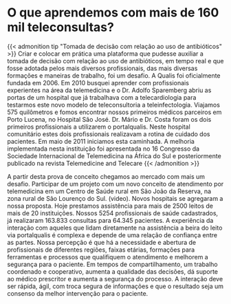# O que aprendemos com mais de 160 mil teleconsultas?



<!--more-->

{{< admonition tip "Tomada de decisão com relação ao uso de antibióticos" >}}
Criar e colocar em prática uma plataforma que pudesse auxiliar a tomada de decisão com relação ao uso de antibióticos, em tempo real e que fosse adotada pelos mais diversos profissionais, das mais diversas formações e maneiras de trabalho, foi um desafio. A Qualis foi oficialmente fundada em 2006. Em 2010 busquei aprender com profissionais experientes na área da telemedicina e o Dr. Adolfo Sparemberg abriu as portas de um hospital que já trabalhava com a telecardiologia para testarmos este novo modelo de teleconsultoria a teleinfectologia. Viajamos 575 quilômetros e fomos encontrar nossos primeiros médicos parceiros em Porto Lucena, no Hospital São José. Dr. Mário e Dr. Costa foram os dois primeiros profissionais a utilizarem o portalqualis. Neste hospital comunitário estes dois profissionais realizavam a rotina de cuidado dos pacientes. Em maio de 2011 iniciamos esta caminhada. A melhoria implementada nesta instituição foi apresentada no 16 Congresso da Sociedade Internacional de Telemedicina na África do Sul e posteriormente publicado na revista Telemedicine and Telecare
{{< /admonition >}}

A partir desta prova de conceito chegamos ao mercado com mais um desafio. Participar de um projeto com um novo conceito de atendimento por telemedicina em um Centro de Saúde rural em São João da Reserva, na zona rural de São Lourenço do Sul. (video). Novos hospitais se agregaram a nossa proposta. Hoje prestamos assistência para mais de 2500 leitos de mais de 20 instituições. Nossos 5254 profissionais de saúde cadastrados, já realizaram 163.833 consultas para 64.345 pacientes. A experiência da interação com aqueles que lidam diretamente na assistência a beira do leito via portalqualis é complexa e depende de uma relação de confiança entre as partes. Nossa percepção é que há a necessidade e abertura de profissionais de diferentes regiões, faixas etárias, formações para ferramentas e processos que qualifiquem o atendimento e melhorem a segurança para o paciente. Em tempos de compartilhamento, um trabalho coordenado e cooperativo, aumenta a qualidade das decisões, dá suporte ao médico prescritor e aumenta a segurança do processo. A interação deve ser rápida, ágil, com troca segura de informações e que o resultado seja um consenso da melhor intervenção para o paciente.



